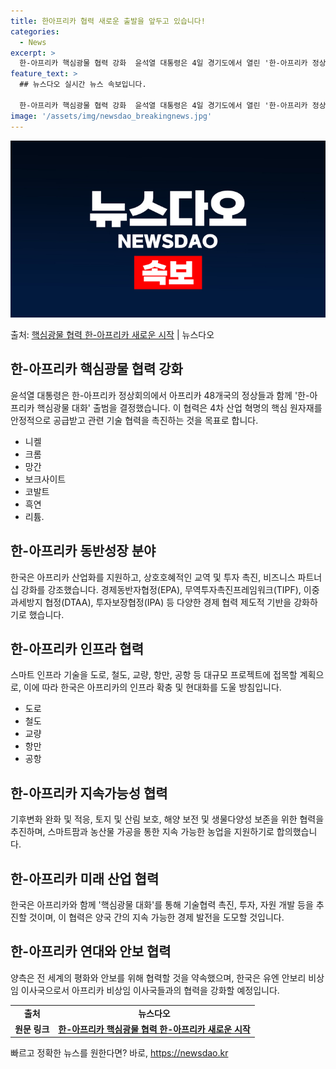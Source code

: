 ```yaml
---
title: 한아프리카 협력 새로운 출발을 앞두고 있습니다!
categories:
  - News
excerpt: >
  한-아프리카 핵심광물 협력 강화  윤석열 대통령은 4일 경기도에서 열린 '한-아프리카 정상회의'에서 아프리카…
feature_text: >
  ## 뉴스다오 실시간 뉴스 속보입니다.

  한-아프리카 핵심광물 협력 강화  윤석열 대통령은 4일 경기도에서 열린 '한-아프리카 정상회의'에서 아프리카…
image: '/assets/img/newsdao_breakingnews.jpg'
---
```


![뉴스다오 속보](/assets/img/newsdao_breakingnews.jpg)

<p>출처: <a href="https://newsdao.kr/4097" rel="dofollow">핵심광물 협력 한-아프리카 새로운 시작</a> | 뉴스다오</p>

<h2 data-ke-size="size26">한-아프리카 핵심광물 협력 강화</h2>
<p data-ke-size="size16">윤석열 대통령은 한-아프리카 정상회의에서 아프리카 48개국의 정상들과 함께 '한-아프리카 핵심광물 대화' 출범을 결정했습니다. 이 협력은 4차 산업 혁명의 핵심 원자재를 안정적으로 공급받고 관련 기술 협력을 촉진하는 것을 목표로 합니다.</p>
<ul>
    <li>니켈</li>
    <li>크롬</li>
    <li>망간</li>
    <li>보크사이트</li>
    <li>코발트</li>
    <li>흑연</li>
    <li>리튬.</li>
</ul>

<h2 data-ke-size="size26">한-아프리카 동반성장 분야</h2>
<p data-ke-size="size16">한국은 아프리카 산업화를 지원하고, 상호호혜적인 교역 및 투자 촉진, 비즈니스 파트너십 강화를 강조했습니다. 경제동반자협정(EPA), 무역투자촉진프레임워크(TIPF), 이중과세방지 협정(DTAA), 투자보장협정(IPA) 등 다양한 경제 협력 제도적 기반을 강화하기로 했습니다.</p>

<h2 data-ke-size="size26">한-아프리카 인프라 협력</h2>
<p data-ke-size="size16">스마트 인프라 기술을 도로, 철도, 교량, 항만, 공항 등 대규모 프로젝트에 접목할 계획으로, 이에 따라 한국은 아프리카의 인프라 확충 및 현대화를 도울 방침입니다.</p>
<ul>
    <li>도로</li>
    <li>철도</li>
    <li>교량</li>
    <li>항만</li>
    <li>공항</li>
</ul>

<h2 data-ke-size="size26">한-아프리카 지속가능성 협력</h2>
<p data-ke-size="size16">기후변화 완화 및 적응, 토지 및 산림 보호, 해양 보전 및 생물다양성 보존을 위한 협력을 추진하며, 스마트팜과 농산물 가공을 통한 지속 가능한 농업을 지원하기로 합의했습니다.</p>

<h2 data-ke-size="size26">한-아프리카 미래 산업 협력</h2>
<p data-ke-size="size16">한국은 아프리카와 함께 '핵심광물 대화'를 통해 기술협력 촉진, 투자, 자원 개발 등을 추진할 것이며, 이 협력은 양국 간의 지속 가능한 경제 발전을 도모할 것입니다.</p>
 
<h2 data-ke-size="size26">한-아프리카 연대와 안보 협력</h2>
<p data-ke-size="size16">양측은 전 세계의 평화와 안보를 위해 협력할 것을 약속했으며, 한국은 유엔 안보리 비상임 이사국으로서 아프리카 비상임 이사국들과의 협력을 강화할 예정입니다.</p>
<p data-ke-size="size16"></p>
<p data-ke-size="size16"></p>
<table>
    <tr>
        <td style="text-align: center; height: 17px;"><b>출처</b></td>
        <td style="text-align: center; height: 17px;"><b>뉴스다오</b></td>
    </tr>
    <tr>
        <td style="text-align: center; height: 17px;"><b>원문 링크</b></td>
        <td style="text-align: center; height: 17px;"><b><a href="https://newsdao.kr/4097">한-아프리카 핵심광물 협력 한-아프리카 새로운 시작</a></b></td>
    </tr>
</table> 

빠르고 정확한 뉴스를 원한다면? 바로, <a href="https://newsdao.kr" rel="dofollow">https://newsdao.kr</a>


